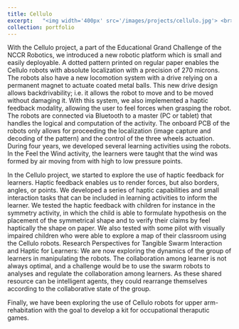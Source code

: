 ```yaml
---
title: Cellulo
excerpt:   "<img width='400px' src='/images/projects/cellulo.jpg'> <br><br> Tangible Haptic-Enabled Swarm for Learners"
collection: portfolio
---
```


With the Cellulo project, a part of the Educational Grand Challenge of the NCCR Robotics, we introduced a
new robotic platform which is small and easily deployable. A dotted pattern printed on regular paper enables the
Cellulo robots with absolute localization with a precision of 270 microns. The robots also have a new
locomotion system with a drive relying on a permanent magnet to actuate coated metal balls. This new drive
design allows backdrivability; i.e. it allows the robot to move and to be moved without damaging it. With this
system, we also implemented a haptic feedback modality, allowing the user to feel forces when grasping the robot.
The robots are connected via Bluetooth to a master (PC or tablet) that handles the logical and computation of the
activity. The onboard PCB of the robots only allows for proceeding the localization (image capture and decoding of
the pattern) and the control of the three wheels actuation.
During four years, we developed several learning activities using the robots. In the Feel
the Wind activity, the learners were taught that the wind was formed by air moving from with high to low
pressure points.



In the Cellulo project, we  started to explore the use of haptic feedback for learners. Haptic feedback enables us to
render forces, but also borders, angles, or points. We developed a series of haptic capabilities and small interaction
tasks that can be included in learning activities to inform the learner. We tested the haptic feedback with
children for instance in the symmetry activity, in which the child is able to formulate hypothesis on the placement
of the symmetrical shape and to verify their claims by feel haptically the shape on paper. We also tested
with some pilot with visually impaired children who were able to explore a map of their classroom using the Cellulo
robots.
Research Perspectives for Tangible Swarm Interaction and Haptic for Learners: We are now exploring the
dynamics of the group of learners in manipulating the robots. The collaboration among learner is not always
optimal, and a challenge would be to use the swarm robots to analyses and regulate the collaboration among
learners. As these shared resource can be intelligent agents, they could rearrange themselves according to the
collaborative state of the group.


Finally, we have been exploring the use of Cellulo robots for upper arm-rehabitation with the goal to develop a kit for occupational theraputic games.
